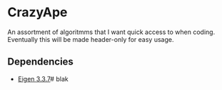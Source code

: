 # CrazyApe

An assortment of algoritmms that I want quick access to when coding. Eventually this will be made header-only for easy usage.
## Dependencies
- [Eigen 3.3.7](https://eigen.tuxfamily.org/dox/GettingStarted.html)# blak
